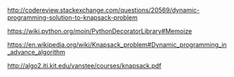 http://codereview.stackexchange.com/questions/20569/dynamic-programming-solution-to-knapsack-problem

https://wiki.python.org/moin/PythonDecoratorLibrary#Memoize

https://en.wikipedia.org/wiki/Knapsack_problem#Dynamic_programming_in_advance_algorithm

http://algo2.iti.kit.edu/vanstee/courses/knapsack.pdf